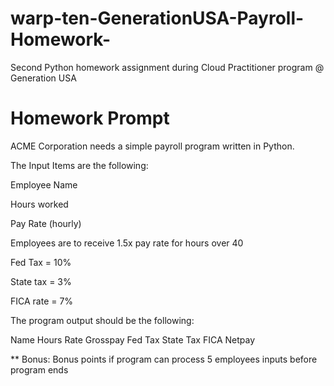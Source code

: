 # warp-ten-GenerationUSA-Payroll-Homework-
Second Python homework assignment during Cloud Practitioner program @ Generation USA 

# Homework Prompt

ACME Corporation needs a simple payroll program written in Python.

The Input Items are the following:

Employee Name

Hours worked

Pay Rate (hourly)

Employees are to receive 1.5x pay rate for hours over 40

 

Fed Tax = 10%

State tax = 3%

FICA rate = 7%

 

The program output should be the following:

Name Hours Rate Grosspay Fed Tax State Tax FICA Netpay

** Bonus: Bonus points if program can process 5 employees inputs before program ends

